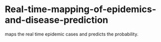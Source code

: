 # Real-time-mapping-of-epidemics-and-disease-prediction
maps the real time epidemic cases and predicts the probability.
